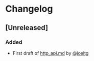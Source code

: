 # Changelog

## [Unreleased]

### Added
- First draft of [http_api.md](HTTP_API.md) by [@joeltg](https://github.com/joeltg)
